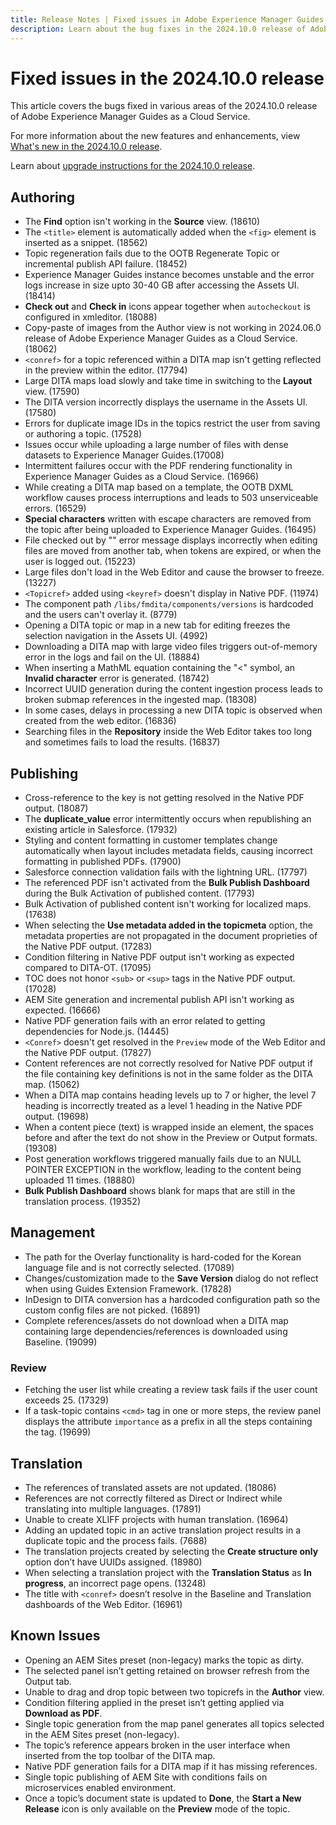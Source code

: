 ```yaml
---
title: Release Notes | Fixed issues in Adobe Experience Manager Guides, 2024.10.0 release
description: Learn about the bug fixes in the 2024.10.0 release of Adobe Experience Manager Guides as a Cloud Service.
---
```

# Fixed issues in the 2024.10.0 release 

This article covers the bugs fixed in various areas of the 2024.10.0 release of Adobe Experience Manager Guides as a Cloud Service.

For more information about the new features and enhancements, view [What's new in the 2024.10.0 release](whats-new-2024-10-0.md).

Learn about [upgrade instructions for the 2024.10.0 release](upgrade-instructions-2024-10-0.md).


## Authoring

- The **Find** option isn't working in the **Source** view. (18610)
- The `<title>` element is automatically added when the `<fig>` element is inserted as a snippet. (18562)
- Topic regeneration fails due to the OOTB Regenerate Topic or incremental publish API failure. (18452)
- Experience Manager Guides instance becomes unstable and the error logs increase in size upto 30-40 GB after accessing the Assets UI. (18414)
- **Check out** and **Check in** icons appear together when `autocheckout` is configured in xmleditor. (18088)
- Copy-paste of images from the Author view is not working in 2024.06.0 release of Adobe Experience Manager Guides as a Cloud Service.(18062)
- `<conref>` for a topic referenced within a DITA map isn't getting reflected in the preview within the editor. (17794)
- Large DITA maps load slowly and take time in switching to the **Layout** view. (17590)
- The DITA version incorrectly displays the username in the Assets UI. (17580)
- Errors for duplicate image IDs in the topics restrict the user from saving or authoring a topic. (17528)
- Issues occur while uploading a large number of files with dense datasets to Experience Manager Guides.(17008)
- Intermittent failures occur with the PDF rendering functionality in Experience Manager Guides as a Cloud Service. (16966)
- While creating a DITA map based on a template, the OOTB DXML workflow causes process interruptions and leads to 503 unserviceable errors. (16529)
- **Special characters** written with escape characters are removed from the topic after being uploaded to Experience Manager Guides. (16495)
- File checked out by "" error message displays incorrectly when editing files are moved from another tab, when tokens are expired, or when the user is logged out. (15223)
- Large files don't load in the Web Editor and cause the browser to freeze. (13227)
- `<Topicref>` added using `<keyref>` doesn't display in Native PDF. (11974)
- The component path `/libs/fmdita/components/versions` is hardcoded and the users can't overlay it. (8779)
- Opening a DITA topic or map in a new tab for editing freezes the selection navigation in the Assets UI. (4992)
- Downloading a DITA map with large video files triggers out-of-memory error in the logs and fail on the UI. (18884)
- When inserting a MathML equation containing the "<" symbol, an **Invalid character** error is generated. (18742)
- Incorrect UUID generation during the content ingestion process leads to broken submap references in the ingested map. (18308)
- In some cases, delays in processing a new DITA topic is observed when created from the web editor. (16836)
- Searching files in the **Repository** inside the Web Editor takes too long and sometimes fails to load the results. (16837)

## Publishing

- Cross-reference to the key is not getting resolved in the Native PDF output. (18087)
- The **duplicate_value** error intermittently occurs when republishing an existing article in Salesforce. (17932)
- Styling and content formatting in customer templates change automatically when layout includes metadata fields, causing incorrect formatting in published PDFs. (17900)
- Salesforce connection validation fails with the lightning URL. (17797)
- The referenced PDF isn't activated from the **Bulk Publish Dashboard** during the Bulk Activation of published content. (17793)
- Bulk Activation of published content isn't working for localized maps. (17638)
- When selecting the **Use metadata added in the topicmeta** option, the metadata properties are not propagated in the document proprieties of the Native PDF output. (17283)
- Condition filtering in Native PDF output isn't working as expected compared to DITA-OT. (17095)
- TOC does not honor `<sub>` or `<sup>` tags in the Native PDF output. (17028)
- AEM Site generation and incremental publish API isn't working as expected. (16666)
- Native PDF generation fails with an error related to getting dependencies for Node.js. (14445)
- `<Conref>` doesn't get resolved in the `Preview` mode of the Web Editor and the Native PDF output. (17827)
- Content references are not correctly resolved for Native PDF output if the file containing key definitions is not in the same folder as the DITA map. (15062)
- When a DITA map contains heading levels up to 7 or higher, the level 7 heading is incorrectly treated as a level 1 heading in the Native PDF output. (19698)
- When a content piece (text) is wrapped inside an element, the spaces before and after the text do not show in the Preview or Output formats. (19308)
- Post generation workflows triggered manually fails due to an NULL POINTER EXCEPTION in the workflow, leading to the content being uploaded 11 times. (18880)
- **Bulk Publish Dashboard** shows blank for maps that are still in the translation process. (19352)


## Management

- The path for the Overlay functionality is hard-coded for the Korean language file and is not correctly selected. (17089)
- Changes/customization made to the **Save Version** dialog do not reflect when using Guides Extension Framework. (17828)
- InDesign to DITA conversion has a hardcoded configuration path so the custom config files are not picked. (16891)
- Complete references/assets do not download when a DITA map containing large dependencies/references is downloaded using Baseline. (19099)


### Review

- Fetching the user list while creating a review task fails if the user count exceeds 25. (17329)
- If a task-topic contains `<cmd>` tag in one or more steps, the review panel displays the attribute `importance` as a prefix in all the steps containing the tag. (19699)

## Translation

- The references of translated assets are not updated. (18086)
- References are not correctly filtered as Direct or Indirect while translating into multiple languages. (17891)
- Unable to create XLIFF projects with human translation. (16964)
- Adding an updated topic in an active translation project results in a duplicate topic and the process fails. (7688)
- The translation projects created by selecting the **Create structure only** option don’t have UUIDs assigned. (18980)
- When selecting a translation project with the **Translation Status** as **In progress**, an incorrect page opens. (13248)
- The title with `<conref>` doesn’t resolve in the Baseline and Translation dashboards of the Web Editor. (16961)

## Known Issues

- Opening an AEM Sites preset (non-legacy) marks the topic as dirty. 
- The selected panel isn’t getting retained on browser refresh from the Output tab.
- Unable to drag and drop topic between two topicrefs in the **Author** view. 
- Condition filtering applied in the preset isn’t getting applied via **Download as PDF**. 
- Single topic generation from the map panel generates all topics selected in the AEM Sites preset (non-legacy). 
- The topic’s reference appears broken in the user interface when inserted from the top toolbar of the DITA map. 
- Native PDF generation fails for a DITA map if it has missing references.
- Single topic publishing of AEM Site with conditions fails on microservices enabled environment. 
- Once a topic’s document state is updated to **Done**, the **Start a New Release** icon is only available on the **Preview** mode of the topic.
